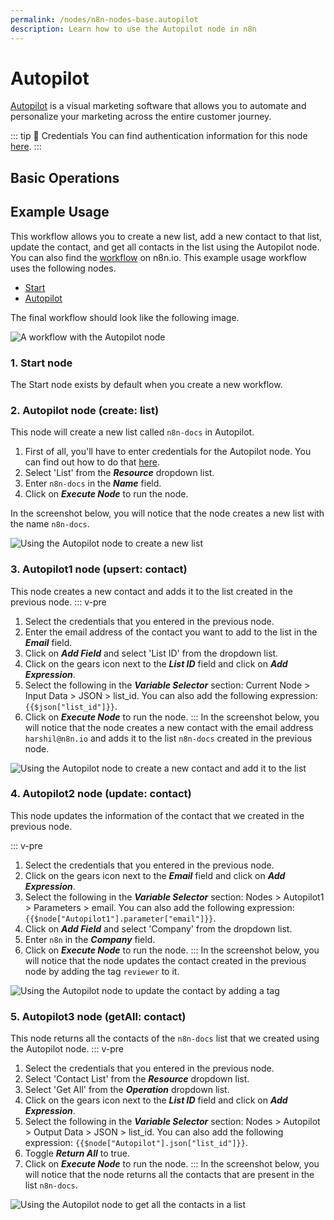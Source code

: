 ```yaml
---
permalink: /nodes/n8n-nodes-base.autopilot
description: Learn how to use the Autopilot node in n8n
---
```


# Autopilot

[Autopilot](https://www.autopilothq.com/) is a visual marketing software that allows you to automate and personalize your marketing across the entire customer journey.

::: tip 🔑 Credentials
You can find authentication information for this node [here](../../../credentials/Autopilot/README.md).
:::

## Basic Operations

<Resource node="n8n-nodes-base.autopilot" />

## Example Usage

This workflow allows you to create a new list, add a new contact to that list, update the contact, and get all contacts in the list using the Autopilot node. You can also find the [workflow](https://n8n.io/workflows/990) on n8n.io. This example usage workflow uses the following nodes.
- [Start](../../core-nodes/Start/README.md)
- [Autopilot]()

The final workflow should look like the following image.

![A workflow with the Autopilot node](REDACTED)

### 1. Start node

The Start node exists by default when you create a new workflow.


### 2. Autopilot node (create: list)

This node will create a new list called `n8n-docs` in Autopilot.

1. First of all, you'll have to enter credentials for the Autopilot node. You can find out how to do that [here](../../../credentials/Autopilot/README.md).
2. Select 'List' from the ***Resource*** dropdown list.
3. Enter `n8n-docs` in the ***Name*** field.
4. Click on ***Execute Node*** to run the node.

In the screenshot below, you will notice that the node creates a new list with the name `n8n-docs`.

![Using the Autopilot node to create a new list](REDACTED)

### 3. Autopilot1 node (upsert: contact)

This node creates a new contact and adds it to the list created in the previous node.
::: v-pre
1. Select the credentials that you entered in the previous node.
2. Enter the email address of the contact you want to add to the list in the ***Email*** field.
3. Click on ***Add Field*** and select 'List ID' from the dropdown list.
4. Click on the gears icon next to the ***List ID*** field and click on ***Add Expression***.
5. Select the following in the ***Variable Selector*** section: Current Node > Input Data > JSON > list_id. You can also add the following expression: `{{$json["list_id"]}}`.
6. Click on ***Execute Node*** to run the node.
:::
In the screenshot below, you will notice that the node creates a new contact with the email address `harshil@n8n.io` and adds it to the list `n8n-docs` created in the previous node.

![Using the Autopilot node to create a new contact and add it to the list](REDACTED)

### 4. Autopilot2 node (update: contact)

This node updates the information of the contact that we created in the previous node.

::: v-pre
1. Select the credentials that you entered in the previous node.
2. Click on the gears icon next to the ***Email*** field and click on ***Add Expression***.
3. Select the following in the ***Variable Selector*** section: Nodes > Autopilot1 > Parameters > email. You can also add the following expression: `{{$node["Autopilot1"].parameter["email"]}}`.
4. Click on ***Add Field*** and select 'Company' from the dropdown list.
5. Enter `n8n` in the ***Company*** field.
6. Click on ***Execute Node*** to run the node.
:::
In the screenshot below, you will notice that the node updates the contact created in the previous node by adding the tag `reviewer` to it.

![Using the Autopilot node to update the contact by adding a tag](REDACTED)

### 5. Autopilot3 node (getAll: contact)

This node returns all the contacts of the `n8n-docs` list that we created using the Autopilot node.
::: v-pre
1. Select the credentials that you entered in the previous node.
2. Select 'Contact List' from the ***Resource*** dropdown list.
3. Select 'Get All' from the ***Operation*** dropdown list.
4. Click on the gears icon next to the ***List ID*** field and click on ***Add Expression***.
5. Select the following in the ***Variable Selector*** section: Nodes > Autopilot > Output Data > JSON > list_id. You can also add the following expression: `{{$node["Autopilot"].json["list_id"]}}`.
6. Toggle ***Return All*** to true.
7. Click on ***Execute Node*** to run the node.
:::
In the screenshot below, you will notice that the node returns all the contacts that are present in the list `n8n-docs`.

![Using the Autopilot node to get all the contacts in a list](REDACTED)
